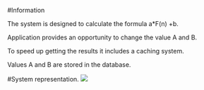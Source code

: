 #Information

The system is designed to calculate the formula а*F(n) +b.

Application provides an opportunity to change the value A and B.

To speed up getting the results it includes a caching system.

Values A and B are stored in the database.

#System representation.
![](http://i.imgur.com/l91xDO9.jpg)
